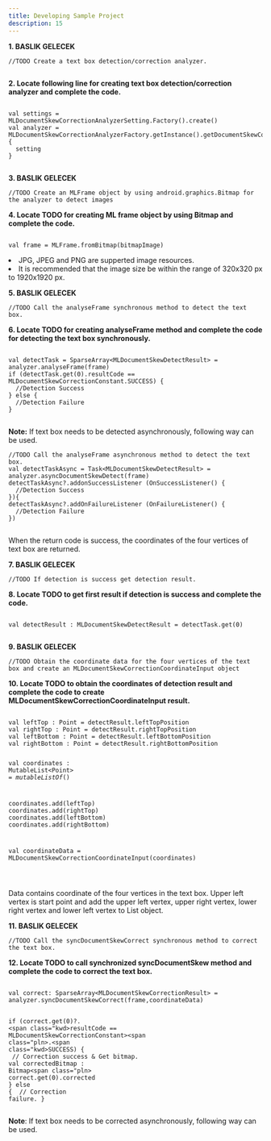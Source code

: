 ```yaml
---
title: Developing Sample Project
description: 15
---
```


<p><strong>1. BASLIK GELECEK </strong></p>
<pre><div id="copy-button10" class="copy-btn" title="Copy" onclick="copyCode(this.id)"></div><code>//TODO Create a text box detection/correction analyzer.
<span class="pln">
</span></code></pre>

<p><strong>2. Locate following line for creating text box detection/correction analyzer and complete the code.</strong></p>
<pre><div id="copy-button11" class="copy-btn" title="Copy" onclick="copyCode(this.id)"></div><code>
<span class="kwd">val </span><span class="pln">settings = </span><span class="typ">MLDocumentSkewCorrectionAnalyzerSetting</span><span class="pln">.Factory().create()</span>
<span class="kwd">val </span><span class="pln">analyzer = </span><span class="typ">MLDocumentSkewCorrectionAnalyzerFactory</span><span class="pln">.getInstance().getDocumentSkewCorrectionAnalyzer </span><span class="pun">{</span>
  <span class="pln">setting</span>
<span class="pun">}</span>
<span class="pln">
</span></code></pre>

<p><strong>3. BASLIK GELECEK</strong></p>
<pre><div id="copy-button12" class="copy-btn" title="Copy" onclick="copyCode(this.id)"></div><code>//TODO Create an MLFrame object by using android.graphics.Bitmap for the analyzer to detect images
</code></pre>

<p><strong>4. Locate TODO for creating ML frame object by using Bitmap and complete the code.</strong></p>
<pre><div id="copy-button13" class="copy-btn" title="Copy" onclick="copyCode(this.id)"></div><code>
<span class="kwd">val </span><span class="pln">frame = </span><span class="typ">MLFrame</span><span class="pln">.fromBitmap(bitmapImage)</span>
</code></pre>
<aside class="special">
  <lu>
    <li>JPG, JPEG and PNG are supperted image resources.</li>
    <li>It is recommended that the image size be within the range of 320x320 px to 1920x1920 px.</li>
  </lu>
</aside>

<p><strong>5. BASLIK GELECEK</strong></p>
<pre><div id="copy-button14" class="copy-btn" title="Copy" onclick="copyCode(this.id)"></div><code>//TODO Call the analyseFrame synchronous method to detect the text box.
</code></pre>

<p><strong>6. Locate TODO for creating analyseFrame method and complete the code for detecting the text box synchronously.</strong></p>
<pre><div id="copy-button15" class="copy-btn" title="Copy" onclick="copyCode(this.id)"></div><code>
<span class="kwd">val </span><span class="pln">detectTask = SparseArray<</span><span class="typ">MLDocumentSkewDetectResult</span><span class="pln">> = analyzer.analyseFrame(frame)</span>
<span class="kwd">if </span><span class="pln">(detectTask.get(0).</span><span class="typ">resultCode</span><span class="pln"> == MLDocumentSkewCorrectionConstant.</span><span class="type">SUCCESS</span><span>)</span> <span class="pun">{</span>
  <span class="pln">//Detection Success</span>
<span class="pun">} else </span><span class="pun">{</span>
  <span class="pln">//Detection Failure</span>
<span class="pun">}</span>
<span class="pln"></span>
</code></pre>
<aside class = "special">
<p><strong>Note:</strong> If text box needs to be detected asynchronously, following way can be used.</p>
</aside>
<pre><div id="copy-button16" class="copy-btn" title="Copy" onclick="copyCode(this.id)"></div><code>//TODO Call the analyseFrame asynchronous method to detect the text box.
<span class="kwd">val </span><span class="pln">detectTaskAsync = Task<</span><span class="typ">MLDocumentSkewDetectResult</span><span class="pln">> = analyzer.asyncDocumentSkewDetect(frame)</span>
<span class="pln">detectTaskAsync?.addonSuccessListener (OnSuccessListener() </span><span class="pun">{ </span>
  <span class="pln">//Detection Success</span>
<span class="pun">})</span><span class="pun">{</span>
<span class="pun">detectTaskAsync?.addOnFailureListener (OnFailureListener() </span><span class="pun">{ </span>
  <span class="pln">//Detection Failure</span>
<span class="pun">})</span>
<span class="pln"></span>
</code></pre>
<p>When the return code is success, the coordinates of the four vertices of text box are returned.</p>

<p><strong>7. BASLIK GELECEK</strong></p>
<pre><div id="copy-button17" class="copy-btn" title="Copy" onclick="copyCode(this.id)"></div><code>//TODO If detection is success get detection result.
</code></pre>

<p><strong>8. Locate TODO to get first result if detection is success and complete the code.</strong></p>
<pre><div id="copy-button19" class="copy-btn" title="Copy" onclick="copyCode(this.id)"></div><code>
<span class="kwd">val </span><span class="pln">detectResult : MLDocumentSkewDetectResult = detectTask.get(0) </span>
<span class="pln">
</span></code></pre>

<p><strong>9. BASLIK GELECEK</strong></p>
<pre><div id="copy-button20" class="copy-btn" title="Copy" onclick="copyCode(this.id)"></div><code>//TODO Obtain the coordinate data for the four vertices of the text box and create an MLDocumentSkewCorrectionCoordinateInput object
</code></pre>

<p><strong>10. Locate TODO to obtain the coordinates of detection result and complete the code to create MLDocumentSkewCorrectionCoordinateInput result.</strong></p>
<pre><div id="copy-button21" class="copy-btn" title="Copy" onclick="copyCode(this.id)"></div><code>
<span class="kwd">val </span><span class="pln">leftTop : Point = detectResult.</span><span class="kwd">leftTopPosition</span>
<span class="kwd">val </span><span class="pln">rightTop : Point = detectResult.</span><span class="kwd">rightTopPosition</span>
<span class="kwd">val </span><span class="pln">leftBottom : Point = detectResult.</span><span class="kwd">leftBottomPosition</span>
<span class="kwd">val </span><span class="pln">rightBottom : Point = detectResult.</span><span class="kwd">rightBottomPosition</span>

<span class="kwd">val </span><span class="pln">coordinates : MutableList<</span><span class="kwd">Point</span><span class="pln">> = <i>mutableListOf</i>()</span>

<span class="pln">coordinates.add(leftTop)</span>
<span class="pln">coordinates.add(rightTop)</span>
<span class="pln">coordinates.add(leftBottom)</span>
<span class="pln">coordinates.add(rightBottom)</span>

<span class="kwd">val </span><span class="pln">coordinateData = </span><span class="typ">MLDocumentSkewCorrectionCoordinateInput(</span><span class="pln">coordinates</span><span class="typ">)</span>

<span class="pln">
</span></code></pre>

<aside class="special">
  <p>Data contains coordinate of the four vertices in the text box. Upper left vertex is start point and add the upper left vertex, upper right vertex, lower right vertex and lower left vertex to List object.</p>
</aside>

<p><strong>11. BASLIK GELECEK</strong></p>
<pre><div id="copy-button22" class="copy-btn" title="Copy" onclick="copyCode(this.id)"></div><code>//TODO Call the syncDocumentSkewCorrect synchronous method to correct the text box.
</code></pre>

<p><strong>12. Locate TODO to call synchronized syncDocumentSkew method and complete the code to correct the text box.</strong></p>
<pre><div id="copy-button23" class="copy-btn" title="Copy" onclick="copyCode(this.id)"></div><code>
<span class="kwd">val </span><span class="pln">correct: SparseArray<</span><span class="kwd">MLDocumentSkewCorrectionResult</span><span class="pln">> = analyzer.syncDocumentSkewCorrect(frame,coordinateData)</span>

<span class="kwd">if</span><span class="pln"> (correct.get(0)?. </span><span class="kwd>resultCode</span><span class="pln"> == </span><span class="typ">MLDocumentSkewCorrectionConstant></span><span class="pln>.</span><span class="kwd>SUCCESS</span><span class="pln">) { </span>
  <span class="pln"> // Correction success & Get bitmap. </span>
  <span class="kwd">val</span><span class="pln"> correctedBitmap : </span><span class="typ">Bitmap</span><span class="pln> correct.get(0).</span><span class="kwd">corrected</span>
<span class="pln">}</span><span class="kwd"> else </span><span class="pln">{</span>
  <span class="pln"> // Correction failure.</span>
<span class="pln">}</span>
<span class="pln">
</span></code></pre>
<aside class="special">
  <p><strong>Note</strong>: If text box needs to be corrected asynchronously, following way can be used. </p>
</aside>



<span class="pln">
</span></code></pre>
